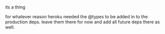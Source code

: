 its a thing

for whatever reason heroku needed the @types to be added in to the production deps. leave them there for now and add all future deps there as well.
